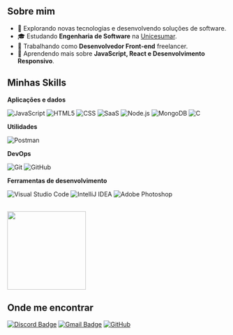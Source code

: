 ## Sobre mim

- 🤔 Explorando novas tecnologias e desenvolvendo soluções de software.
- 🎓 Estudando **Engenharia de Software** na [Unicesumar](https://www.unicesumar.edu.br/home/).
- 💼 Trabalhando como **Desenvolvedor Front-end** freelancer.
- 🌱 Aprendendo mais sobre **JavaScript, React e Desenvolvimento Responsivo**.

## Minhas Skills

**Aplicações e dados**

![JavaScript](https://img.shields.io/badge/-JavaScript-333333?style=flat&logo=javascript)
![HTML5](https://img.shields.io/badge/-HTML5-333333?style=flat&logo=HTML5)
![CSS](https://img.shields.io/badge/-CSS-333333?style=flat&logo=CSS3&logoColor=1572B6)
![SaaS]([https://img.shields.io/badge/-SaaS-333333?style=flat&logo=cloudsmith&logoColor=47A248](https://img.shields.io/badge/Sass-CC6699?style=for-the-badge&logo=sass&logoColor=white))
![Node.js](https://img.shields.io/badge/-Node.js-333333?style=flat&logo=node.js)
![MongoDB](https://img.shields.io/badge/-MongoDB-333333?style=flat&logo=mongodb&logoColor=47A248)
![C](https://img.shields.io/badge/-C-333333?style=flat&logo=C)

**Utilidades**

![Postman](https://img.shields.io/badge/-Postman-333333?style=flat&logo=postman)

**DevOps**

![Git](https://img.shields.io/badge/-Git-333333?style=flat&logo=git)
![GitHub](https://img.shields.io/badge/-GitHub-333333?style=flat&logo=github)

**Ferramentas de desenvolvimento**

![Visual Studio Code](https://img.shields.io/badge/-Visual%20Studio%20Code-333333?style=flat&logo=visual-studio-code&logoColor=007ACC)
![IntelliJ IDEA](https://img.shields.io/badge/-IntelliJ%20IDEA-333333?style=flat&logo=intellijidea&logoColor=000000)
![Adobe Photoshop](https://img.shields.io/badge/-Adobe%20Photoshop-333333?style=flat&logo=adobe-photoshop&logoColor=31A8FF)

<br/>

<a href="https://github.com/GuiSatierf" title="Perfil do Guilherme">
  <img height="180em" src="https://github-readme-stats.vercel.app/api?username=GuiSatierf&theme=dracula&show_icons=true" />
</a>

## Onde me encontrar

[![Discord Badge](https://img.shields.io/badge/-ryou-7289DA?style=flat-square&logo=Discord&logoColor=white&link=https://discordapp.com/users/ryoou)](https://discordapp.com/users/ryoou)
[![Gmail Badge](https://img.shields.io/badge/-guifreitas343@gmail.com-006bed?style=flat-square&logo=Gmail&logoColor=white&link=mailto:guifreitas343@gmail.com)](mailto:guifreitas343@gmail.com)
[![GitHub](https://img.shields.io/github/followers/GuiSatierf?label=follow&style=social)](https://github.com/GuiSatierf)

